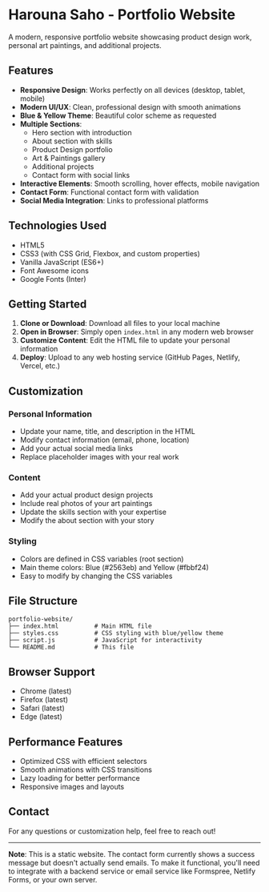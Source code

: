 # Harouna Saho - Portfolio Website

A modern, responsive portfolio website showcasing product design work, personal art paintings, and additional projects.

## Features

- **Responsive Design**: Works perfectly on all devices (desktop, tablet, mobile)
- **Modern UI/UX**: Clean, professional design with smooth animations
- **Blue & Yellow Theme**: Beautiful color scheme as requested
- **Multiple Sections**: 
  - Hero section with introduction
  - About section with skills
  - Product Design portfolio
  - Art & Paintings gallery
  - Additional projects
  - Contact form with social links
- **Interactive Elements**: Smooth scrolling, hover effects, mobile navigation
- **Contact Form**: Functional contact form with validation
- **Social Media Integration**: Links to professional platforms

## Technologies Used

- HTML5
- CSS3 (with CSS Grid, Flexbox, and custom properties)
- Vanilla JavaScript (ES6+)
- Font Awesome icons
- Google Fonts (Inter)

## Getting Started

1. **Clone or Download**: Download all files to your local machine
2. **Open in Browser**: Simply open `index.html` in any modern web browser
3. **Customize Content**: Edit the HTML file to update your personal information
4. **Deploy**: Upload to any web hosting service (GitHub Pages, Netlify, Vercel, etc.)

## Customization

### Personal Information
- Update your name, title, and description in the HTML
- Modify contact information (email, phone, location)
- Add your actual social media links
- Replace placeholder images with your real work

### Content
- Add your actual product design projects
- Include real photos of your art paintings
- Update the skills section with your expertise
- Modify the about section with your story

### Styling
- Colors are defined in CSS variables (root section)
- Main theme colors: Blue (#2563eb) and Yellow (#fbbf24)
- Easy to modify by changing the CSS variables

## File Structure

```
portfolio-website/
├── index.html          # Main HTML file
├── styles.css          # CSS styling with blue/yellow theme
├── script.js           # JavaScript for interactivity
└── README.md           # This file
```

## Browser Support

- Chrome (latest)
- Firefox (latest)
- Safari (latest)
- Edge (latest)

## Performance Features

- Optimized CSS with efficient selectors
- Smooth animations with CSS transitions
- Lazy loading for better performance
- Responsive images and layouts

## Contact

For any questions or customization help, feel free to reach out!

---

**Note**: This is a static website. The contact form currently shows a success message but doesn't actually send emails. To make it functional, you'll need to integrate with a backend service or email service like Formspree, Netlify Forms, or your own server.
